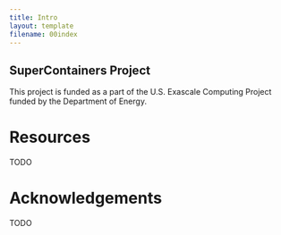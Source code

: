 ```yaml
---
title: Intro
layout: template
filename: 00index
--- 
```


## SuperContainers Project

This project is funded as a part of the U.S. Exascale Computing Project funded by the Department of Energy.

# Resources

TODO


# Acknowledgements

TODO
